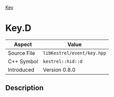 [Key](index.md)
# Key.D
| Aspect | Value |
| --- | --- |
| Source File | `libKestrel/event/key.hpp` |
| C++ Symbol | `kestrel::hid::d` |
| Introduced | Version 0.8.0 |
## Description
